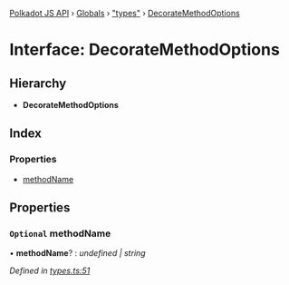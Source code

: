 [Polkadot JS API](../README.md) › [Globals](../globals.md) › ["types"](../modules/_types_.md) › [DecorateMethodOptions](_types_.decoratemethodoptions.md)

# Interface: DecorateMethodOptions

## Hierarchy

* **DecorateMethodOptions**

## Index

### Properties

* [methodName](_types_.decoratemethodoptions.md#optional-methodname)

## Properties

### `Optional` methodName

• **methodName**? : *undefined | string*

*Defined in [types.ts:51](https://github.com/polkadot-js/api/blob/8cc256fdcf/packages/api/src/types.ts#L51)*
